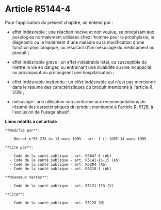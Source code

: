 # Article R5144-4

Pour l'application du présent chapitre, on entend par :

- effet indésirable : une réaction nocive et non voulue, se produisant aux posologies normalement utilisées chez l'homme pour
la prophylaxie, le diagnostic ou le traitement d'une maladie ou la modification d'une fonction physiologique, ou résultant
d'un mésusage du médicament ou produit ;

- effet indésirable grave : un effet indésirable létal, ou susceptible de mettre la vie en danger, ou entraînant une
invalidité ou une incapacité, ou provoquant ou prolongeant une hospitalisation ;

- effet indésirable inattendu : un effet indésirable qui n'est pas mentionné dans le résumé des caractéristiques du produit
mentionné à l'article R. 5128 ;

- mésusage : une utilisation non conforme aux recommandations du résumé des caractéristiques du produit mentionné à l'article
R. 5128, à l'exclusion de l'usage abusif.

**Liens relatifs à cet article**

	**Modifié par**:

	  - Décret n°95-278 du 13 mars 1995 - art. 1 () JORF 14 mars 1995

	**Cité par**:

	  - Code de la santé publique - art. R5047-5 (Ab)
	  - Code de la santé publique - art. R5142-15-15 (Ab)
	  - Code de la santé publique - art. R5204 (Ab)
	  - Code de la santé publique - art. R5218-1 (Ab)

	**Nouveaux textes**:

	  - Code de la santé publique - art. R5121-153 (V)

	**Cite**:

	  - Code de la santé publique - art. R5128 (M)
